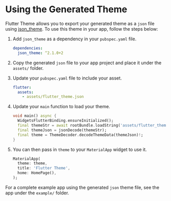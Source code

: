 # Using the Generated Theme

Flutter Theme allows you to export your generated theme as a `json` file using [json_theme](https://pub.dev/packages/json_theme). To use this theme in your app, follow the steps below:

1. Add `json_theme` as a dependency in your `pubspec.yaml` file.

    ```yml
    dependencies:
      json_theme: ^2.1.0+2
    ```

2. Copy the generated `json` file to your app project and place it under the `assets/` folder.
   
3. Update your `pubspec.yaml` file to include your asset.

    ```yml
    flutter:
      assets:
        - assets/flutter_theme.json
    ```

4. Update your `main` function to load your theme. 

    ```dart
    void main() async {
      WidgetsFlutterBinding.ensureInitialized();
      final themeStr = await rootBundle.loadString('assets/flutter_theme.json');
      final themeJson = jsonDecode(themeStr);
      final theme = ThemeDecoder.decodeThemeData(themeJson)!;
    }
    ```

5. You can then pass in `theme` to your `MaterialApp` widget to use it.

    ```dart
    MaterialApp(
      theme: theme,
      title: 'Flutter Theme',
      home: HomePage(),
    );
    ```

For a complete example app using the generated `json` theme file, see the app under the `example/` folder.
